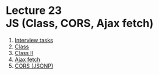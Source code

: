 <h1>
    Lecture 23<br>
    <b>JS</b> (Class, CORS, Ajax fetch)
</h1>

<ol>
    <li>
        <a href="./01.md">Interview tasks</a>
    </li>
    <li>
        <a href="./02.md">Class</a>
    </li>
    <li>
        <a href="./03.md">Class II</a>
    </li>
    <li>
        <a href="./04.md">Ajax fetch</a>
    </li>
    <li>
        <a href="./05.md">CORS (JSONP)</a>
    </li>
</ol>
